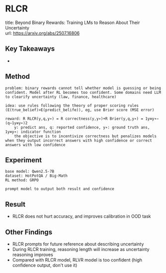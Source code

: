 # RLCR
title: Beyond Binary Rewards: Training LMs to Reason About Their Uncertainty  
url: https://arxiv.org/abs/2507.16806  

## Key Takeaways
-

## Method
```
problem: binary rewards cannot tell whether model is guessing or being confident. Model after RL becomes too confident. Some domains need LLM to clearify uncertainty (law, finance, healthcare)

idea: use rules following the theory of proper scoring rules (E(true_belief)>E(predict_belife)), eg, use Brier score (MSE error)

reward: R RLCR​(y,q,y∗) = R correctness​(y,y∗)+R Brier​(y,q,y∗) = 1y≡y∗​−(q−1y≡y∗​)2
    y: predict ans, q: reported confidence, y∗: ground truth ans, 1y≡y∗: indicator function
    the objective is to incentivize correctness but penalizes models when they output incorrect answers with high confidence or correct answers with low confidence
```

## Experiment
```
base model: Qwen2.5-7B
dataset: HotPotQA / Big-Math
RL method: GRPO

prompt model to output both result and confidence
```

## Result
- RLCR does not hurt accuracy, and improves calibration in OOD task

## Other Findings
- RLCR prompts for future reference about describing uncertainty
- During RLCR training, reasoning length will increase as uncertainty reasoning improves
- Compared with RLCR model, RLVR model is too confident (high confidence output, don't use it)